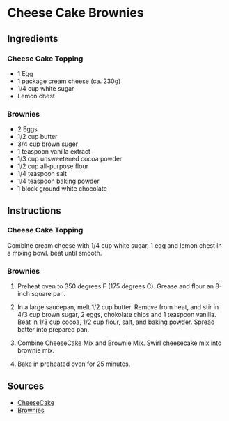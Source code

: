 # Cheese Cake Brownies

## Ingredients

### Cheese Cake Topping

- 1 Egg
- 1 package cream cheese (ca. 230g)
- 1/4 cup white sugar
- Lemon chest

### Brownies

- 2 Eggs
- 1/2 cup butter
- 3/4 cup brown suger
- 1 teaspoon vanilla extract
- 1/3 cup unsweetened cocoa powder
- 1/2 cup all-purpose flour
- 1/4 teaspoon salt
- 1/4 teaspoon baking powder
- 1 block ground white chocolate

## Instructions

### Cheese Cake Topping

Combine cream cheese with 1/4 cup white sugar, 1 egg and lemon chest in a mixing bowl. beat until smooth.

### Brownies

1. Preheat oven to 350 degrees F (175 degrees C). Grease and flour an 8-inch square pan.

2. In a large saucepan, melt 1/2 cup butter. Remove from heat, and stir in 4/3 cup brown sugar, 2 eggs, chokolate chips and 1 teaspoon vanilla. Beat in 1/3 cup cocoa, 1/2 cup flour, salt, and baking powder. Spread batter into prepared pan.

3. Combine CheeseCake Mix and Brownie Mix. Swirl cheesecake mix into brownie mix.

4. Bake in preheated oven for 25 minutes.

## Sources

- [CheeseCake](http://allrecipes.com/recipe/54787/chunky-cheesecake-brownies/print/?recipeType=Recipe&servings=16)
- [Brownies](http://allrecipes.com/recipe/10549/best-brownies/print/?recipeType=Recipe&servings=16)
